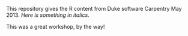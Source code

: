 This repository gives the R content from Duke software Carpentry May
2013. *Here is something in italics*.

This was a great workshop, by the way!
